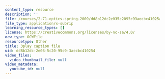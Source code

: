 ```yaml
---
content_type: resource
description: ''
file: /courses/2-71-optics-spring-2009/dd8b12dc2e035c2095c93aecbc410254_LDlGKU0ryQ8.vtt
file_type: application/x-subrip
learning_resource_types: []
license: https://creativecommons.org/licenses/by-nc-sa/4.0/
ocw_type: OCWFile
resourcetype: Other
title: 3play caption file
uid: dd8b12dc-2e03-5c20-95c9-3aecbc410254
video_files:
  video_thumbnail_file: null
video_metadata:
  youtube_id: null
---
```

